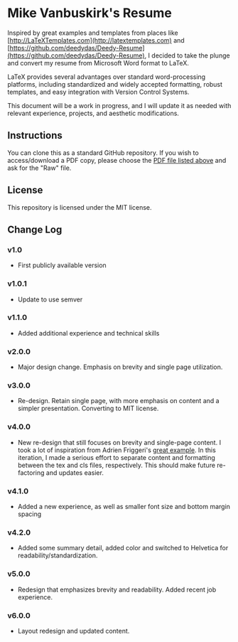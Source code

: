 # Mike Vanbuskirk's Resume

Inspired by great examples and templates from places like [http://LaTeXTemplates.com](http://latextemplates.com) and [https://github.com/deedydas/Deedy-Resume](https://github.com/deedydas/Deedy-Resume), I decided to take the plunge and convert my resume from Microsoft Word format to LaTeX.

LaTeX provides several advantages over standard word-processing platforms, including standardized and widely accepted formatting, robust templates, and easy integration with Version Control Systems.

This document will be a work in progress, and I will update it as needed with relevant experience, projects, and aesthetic modifications.

## Instructions
You can clone this as a standard GitHub repository. If you wish to access/download a PDF copy, please choose the [PDF file listed above](https://github.com/codevbus/mv-resume/blob/master/mv_cv.pdf) and ask for the "Raw" file.

## License
This repository is licensed under the MIT license.

## Change Log
### v1.0
* First publicly available version

### v1.0.1
* Update to use semver

### v1.1.0
* Added additional experience and technical skills

### v2.0.0
* Major design change. Emphasis on brevity and single page utilization.

### v3.0.0
* Re-design. Retain single page, with more emphasis on content and a simpler presentation.
Converting to MIT license.

### v4.0.0
* New re-design that still focuses on brevity and single-page content. I took a lot of inspiration from Adrien Friggeri's [great example](https://www.latextemplates.com/template/friggeri-resume-cv). In this iteration, I made a serious effort to separate content and formatting between the tex and cls files, respectively. This should make future re-factoring and updates easier.

### v4.1.0
* Added a new experience, as well as smaller font size and bottom margin spacing

### v4.2.0
* Added some summary detail, added color and switched to Helvetica for readability/standardization.

### v5.0.0
* Redesign that emphasizes brevity and readability. Added recent job experience.

### v6.0.0
* Layout redesign and updated content.
